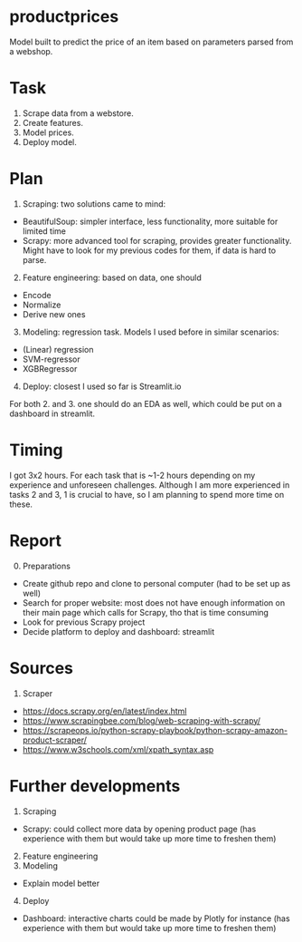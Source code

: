 # productprices
Model built to predict the price of an item based on parameters parsed from a webshop.

# Task
1. Scrape data from a webstore.
2. Create features.
3. Model prices.
4. Deploy model.

# Plan
1. Scraping: two solutions came to mind:
  - BeautifulSoup: simpler interface, less functionality, more suitable for limited time
  - Scrapy: more advanced tool for scraping, provides greater functionality. Might have to look for my previous codes for them, if data is hard to parse.
2. Feature engineering: based on data, one should
  - Encode
  - Normalize
  - Derive new ones
3. Modeling: regression task. Models I used before in similar scenarios:
  - (Linear) regression
  - SVM-regressor
  - XGBRegressor
4. Deploy: closest I used so far is Streamlit.io

For both 2. and 3. one should do an EDA as well, which could be put on a dashboard in streamlit.

# Timing
I got 3x2 hours. For each task that is ~1-2 hours depending on my experience and unforeseen challenges. Although I am more experienced in tasks 2 and 3, 1 is crucial to have, so I am planning to spend more time on these.

# Report
0. Preparations
- Create github repo and clone to personal computer (had to be set up as well)
- Search for proper website: most does not have enough information on their main page which calls for Scrapy, tho that is time consuming
- Look for previous Scrapy project
- Decide platform to deploy and dashboard: streamlit

# Sources
1. Scraper 
- https://docs.scrapy.org/en/latest/index.html
- https://www.scrapingbee.com/blog/web-scraping-with-scrapy/
- https://scrapeops.io/python-scrapy-playbook/python-scrapy-amazon-product-scraper/
- https://www.w3schools.com/xml/xpath_syntax.asp


# Further developments
1. Scraping
  - Scrapy: could collect more data by opening product page (has experience with them but would take up more time to freshen them)
2. Feature engineering
3. Modeling
  - Explain model better 
4. Deploy
  - Dashboard: interactive charts could be made by Plotly for instance (has experience with them but would take up more time to freshen them)
